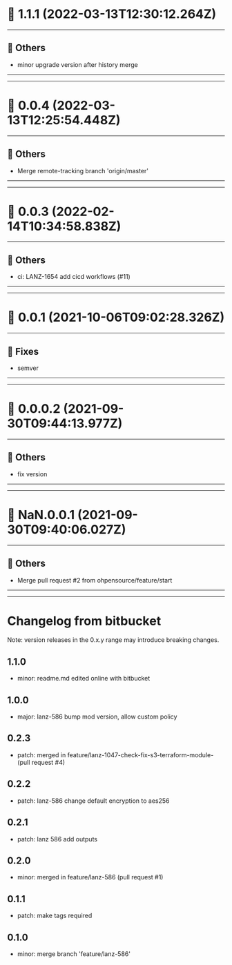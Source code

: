 # :confetti_ball: 1.1.1 (2022-03-13T12:30:12.264Z)
- - -
## :newspaper: Others
* minor upgrade version after history merge
- - -
- - -
# :confetti_ball: 0.0.4 (2022-03-13T12:25:54.448Z)
- - -
## :newspaper: Others
* Merge remote-tracking branch 'origin/master'
- - -
- - -
# :confetti_ball: 0.0.3 (2022-02-14T10:34:58.838Z)
- - -
## :newspaper: Others
* ci: LANZ-1654 add cicd workflows (#11)
- - -
- - -
# :confetti_ball: 0.0.1 (2021-10-06T09:02:28.326Z)
- - -
## :bug: Fixes
* semver
- - -
- - -
# :confetti_ball: 0.0.0.2 (2021-09-30T09:44:13.977Z)
- - -
## :newspaper: Others
* fix version
- - -
- - -
# :confetti_ball: NaN.0.0.1 (2021-09-30T09:40:06.027Z)
- - -
## :newspaper: Others
* Merge pull request #2 from ohpensource/feature/start
- - -
- - -
# Changelog from bitbucket
Note: version releases in the 0.x.y range may introduce breaking changes.

## 1.1.0

- minor: readme.md edited online with bitbucket

## 1.0.0

- major: lanz-586  bump mod version, allow custom policy

## 0.2.3

- patch: merged in feature/lanz-1047-check-fix-s3-terraform-module- (pull request #4)

## 0.2.2

- patch: lanz-586  change default encryption to aes256

## 0.2.1

- patch: lanz 586  add outputs

## 0.2.0

- minor: merged in feature/lanz-586 (pull request #1)

## 0.1.1

- patch:  make tags required

## 0.1.0

- minor: merge branch 'feature/lanz-586'
